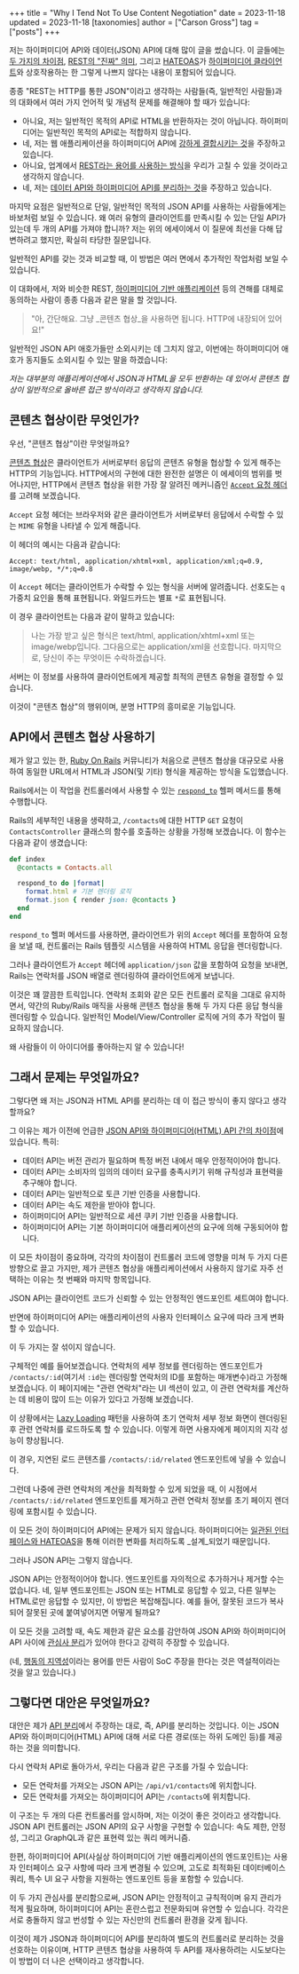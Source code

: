 +++
title = "Why I Tend Not To Use Content Negotiation"
date = 2023-11-18
updated = 2023-11-18
[taxonomies]
author = ["Carson Gross"]
tag = ["posts"]
+++

저는 하이퍼미디어 API와 데이터(JSON) API에 대해 많이 글을 썼습니다. 
이 글들에는 [두 가지의 차이점](@/essays/hypermedia-apis-vs-data-apis.md), [REST의 "진짜" 의미](@/essays/how-did-rest-come-to-mean-the-opposite-of-rest.md), 
그리고 [HATEOAS](@/essays/hateoas.md)가 [하이퍼미디어 클라이언트](@/essays/hypermedia-clients.md)와 상호작용하는 한 그렇게 나쁘지 않다는 내용이 포함되어 있습니다.

종종 "REST는 HTTP를 통한 JSON"이라고 생각하는 사람들(즉, 일반적인 사람들)과의 대화에서 여러 가지 언어적 및 개념적 문제를 해결해야 할 때가 있습니다:

* 아니요, 저는 일반적인 목적의 API로 HTML을 반환하자는 것이 아닙니다. 하이퍼미디어는 일반적인 목적의 API로는 적합하지 않습니다.
* 네, 저는 웹 애플리케이션을 하이퍼미디어 API에 [강하게 결합시키는 것](@/essays/two-approaches-to-decoupling.md)을 주장하고 있습니다.
* 아니요, 업계에서 [REST라는 용어를 사용하는 방식](@/essays/how-did-rest-come-to-mean-the-opposite-of-rest.md)을 우리가 고칠 수 있을 것이라고 생각하지 않습니다.
* 네, 저는 [데이터 API와 하이퍼미디어 API를 분리하는 것](@/essays/splitting-your-apis.md)을 주장하고 있습니다.

마지막 요점은 일반적으로 단일, 일반적인 목적의 JSON API를 사용하는 사람들에게는 바보처럼 보일 수 있습니다. 
왜 여러 유형의 클라이언트를 만족시킬 수 있는 단일 API가 있는데 두 개의 API를 가져야 합니까? 저는 위의 에세이에서 이 질문에 최선을 다해 답변하려고 했지만, 확실히 타당한 질문입니다.

일반적인 API를 갖는 것과 비교할 때, 이 방법은 여러 면에서 추가적인 작업처럼 보일 수 있습니다.

이 대화에서, 저와 비슷한 REST, [하이퍼미디어 기반 애플리케이션](@/essays/hypermedia-driven-applications.md) 등의 견해를 대체로 동의하는 사람이 종종 다음과 같은 말을 할 것입니다.

> "아, 간단해요. 그냥 _콘텐츠 협상_을 사용하면 됩니다. HTTP에 내장되어 있어요!"

일반적인 JSON API 애호가들만 소외시키는 데 그치지 않고, 이번에는 하이퍼미디어 애호가 동지들도 소외시킬 수 있는 말을 하겠습니다:

*저는 대부분의 애플리케이션에서 JSON과 HTML을 모두 반환하는 데 있어서 콘텐츠 협상이 일반적으로 올바른 접근 방식이라고 생각하지 않습니다.*

## 콘텐츠 협상이란 무엇인가?

우선, "콘텐츠 협상"이란 무엇일까요?

[콘텐츠 협상](https://developer.mozilla.org/en-US/docs/Web/HTTP/Content_negotiation)은 클라이언트가 서버로부터 응답의 콘텐츠 유형을 협상할 수 있게 해주는 HTTP의 기능입니다. 
HTTP에서의 구현에 대한 완전한 설명은 이 에세이의 범위를 벗어나지만, HTTP에서 콘텐츠 협상을 위한 가장 잘 알려진 메커니즘인 
[`Accept` 요청 헤더](https://developer.mozilla.org/en-US/docs/Web/HTTP/Content_negotiation#the_accept_header)를 고려해 보겠습니다.

`Accept` 요청 헤더는 브라우저와 같은 클라이언트가 서버로부터 응답에서 수락할 수 있는 `MIME` 유형을 나타낼 수 있게 해줍니다.

이 헤더의 예시는 다음과 같습니다:

```http request
Accept: text/html, application/xhtml+xml, application/xml;q=0.9, image/webp, */*;q=0.8
```

이 `Accept` 헤더는 클라이언트가 수락할 수 있는 형식을 서버에 알려줍니다. 선호도는 `q` 가중치 요인을 통해 표현됩니다. 와일드카드는 별표 `*`로 표현됩니다.

이 경우 클라이언트는 다음과 같이 말하고 있습니다:

> 나는 가장 받고 싶은 형식은 text/html, application/xhtml+xml 또는 image/webp입니다. 그다음으로는 application/xml을 선호합니다. 마지막으로, 당신이 주는 무엇이든 수락하겠습니다.

서버는 이 정보를 사용하여 클라이언트에게 제공할 최적의 콘텐츠 유형을 결정할 수 있습니다.

이것이 "콘텐츠 협상"의 행위이며, 분명 HTTP의 흥미로운 기능입니다.

## API에서 콘텐츠 협상 사용하기

제가 알고 있는 한, [Ruby On Rails](https://rubyonrails.org/) 커뮤니티가 처음으로 콘텐츠 협상을 대규모로 사용하여 동일한 URL에서 HTML과 JSON(및 기타) 형식을 제공하는 방식을 도입했습니다.

Rails에서는 이 작업을 컨트롤러에서 사용할 수 있는 [`respond_to`](https://apidock.com/rails/ActionController/MimeResponds/respond_to) 헬퍼 메서드를 통해 수행합니다.

Rails의 세부적인 내용을 생략하고, `/contacts`에 대한 HTTP `GET` 요청이 `ContactsController` 클래스의 함수를 호출하는 상황을 가정해 보겠습니다. 이 함수는 다음과 같이 생겼습니다:

```ruby
def index
  @contacts = Contacts.all

  respond_to do |format|
    format.html # 기본 렌더링 로직
    format.json { render json: @contacts }
  end
end
```

`respond_to` 헬퍼 메서드를 사용하면, 클라이언트가 위의 `Accept` 헤더를 포함하여 요청을 보낼 때, 컨트롤러는 Rails 템플릿 시스템을 사용하여 HTML 응답을 렌더링합니다.

그러나 클라이언트가 `Accept` 헤더에 `application/json` 값을 포함하여 요청을 보내면, Rails는 연락처를 JSON 배열로 렌더링하여 클라이언트에게 보냅니다.

이것은 꽤 깔끔한 트릭입니다. 연락처 조회와 같은 모든 컨트롤러 로직을 그대로 유지하면서, 약간의 Ruby/Rails 매직을 사용해 콘텐츠 협상을 통해 두 가지 다른 응답 형식을 렌더링할 수 있습니다. 
일반적인 Model/View/Controller 로직에 거의 추가 작업이 필요하지 않습니다.

왜 사람들이 이 아이디어를 좋아하는지 알 수 있습니다!

## 그래서 문제는 무엇일까요?

그렇다면 왜 저는 JSON과 HTML API를 분리하는 데 이 접근 방식이 좋지 않다고 생각할까요?

그 이유는 제가 이전에 언급한 [JSON API와 하이퍼미디어(HTML) API 간의 차이점](@/essays/hypermedia-apis-vs-data-apis.md)에 있습니다. 특히:

* 데이터 API는 버전 관리가 필요하며 특정 버전 내에서 매우 안정적이어야 합니다.
* 데이터 API는 소비자의 임의의 데이터 요구를 충족시키기 위해 규칙성과 표현력을 추구해야 합니다.
* 데이터 API는 일반적으로 토큰 기반 인증을 사용합니다.
* 데이터 API는 속도 제한을 받아야 합니다.
* 하이퍼미디어 API는 일반적으로 세션 쿠키 기반 인증을 사용합니다.
* 하이퍼미디어 API는 기본 하이퍼미디어 애플리케이션의 요구에 의해 구동되어야 합니다.

이 모든 차이점이 중요하며, 각각의 차이점이 컨트롤러 코드에 영향을 미쳐 두 가지 다른 방향으로 끌고 가지만, 
제가 콘텐츠 협상을 애플리케이션에서 사용하지 않기로 자주 선택하는 이유는 첫 번째와 마지막 항목입니다.

JSON API는 클라이언트 코드가 신뢰할 수 있는 안정적인 엔드포인트 세트여야 합니다.

반면에 하이퍼미디어 API는 애플리케이션의 사용자 인터페이스 요구에 따라 크게 변화할 수 있습니다.

이 두 가지는 잘 섞이지 않습니다.

구체적인 예를 들어보겠습니다. 연락처의 세부 정보를 렌더링하는 엔드포인트가 `/contacts/:id`(여기서 `:id`는 렌더링할 연락처의 ID를 포함하는 매개변수)라고 가정해 보겠습니다. 
이 페이지에는 "관련 연락처"라는 UI 섹션이 있고, 이 관련 연락처를 계산하는 데 비용이 많이 드는 이유가 있다고 가정해 보겠습니다.

이 상황에서는 [Lazy Loading](https://htmx.org/examples/lazy-load/) 패턴을 사용하여 초기 연락처 세부 정보 화면이 렌더링된 후 관련 연락처를 로드하도록 할 수 있습니다. 
이렇게 하면 사용자에게 페이지의 지각 성능이 향상됩니다.

이 경우, 지연된 로드 콘텐츠를 `/contacts/:id/related` 엔드포인트에 넣을 수 있습니다.

그런데 나중에 관련 연락처의 계산을 최적화할 수 있게 되었을 때, 이 시점에서 `/contacts/:id/related` 엔드포인트를 제거하고 관련 연락처 정보를 초기 페이지 렌더링에 포함시킬 수 있습니다.

이 모든 것이 하이퍼미디어 API에는 문제가 되지 않습니다. 하이퍼미디어는 [일관된 인터페이스와 HATEOAS](@/essays/hateoas.md)을 통해 이러한 변화를 처리하도록 _설계_되었기 때문입니다.

그러나 JSON API는 그렇지 않습니다.

JSON API는 안정적이어야 합니다. 엔드포인트를 자의적으로 추가하거나 제거할 수는 없습니다. 
네, 일부 엔드포인트는 JSON 또는 HTML로 응답할 수 있고, 다른 일부는 HTML로만 응답할 수 있지만, 이 방법은 복잡해집니다. 
예를 들어, 잘못된 코드가 복사되어 잘못된 곳에 붙여넣어지면 어떻게 될까요?

이 모든 것을 고려할 때, 속도 제한과 같은 요소를 감안하여 JSON API와 하이퍼미디어 API 사이에 
[관심사 분리](https://en.wikipedia.org/wiki/Separation_of_concerns)가 있어야 한다고 강력히 주장할 수 있습니다.

(네, [행동의 지역성](@/essays/locality-of-behaviour.md)이라는 용어를 만든 사람이 SoC 주장을 한다는 것은 역설적이라는 것을 알고 있습니다.)

## 그렇다면 대안은 무엇일까요?

대안은 제가 [API 분리](@/essays/splitting-your-apis.md)에서 주장하는 대로, 즉, API를 분리하는 것입니다. 이는 JSON API와 하이퍼미디어(HTML) API에 대해 서로 다른 경로(또는 하위 도메인 등)를 제공하는 것을 의미합니다.

다시 연락처 API로 돌아가서, 우리는 다음과 같은 구조를 가질 수 있습니다:

* 모든 연락처를 가져오는 JSON API는 `/api/v1/contacts`에 위치합니다.
* 모든 연락처를 가져오는 하이퍼미디어 API는 `/contacts`에 위치합니다.

이 구조는 두 개의 다른 컨트롤러를 암시하며, 저는 이것이 좋은 것이라고 생각합니다. JSON API 컨트롤러는 JSON API의 요구 사항을 구현할 수 있습니다: 
속도 제한, 안정성, 그리고 GraphQL과 같은 표현력 있는 쿼리 메커니즘.

한편, 하이퍼미디어 API(사실상 하이퍼미디어 기반 애플리케이션의 엔드포인트)는 사용자 인터페이스 요구 사항에 따라 크게 변경될 수 있으며, 고도로 최적화된 데이터베이스 쿼리, 
특수 UI 요구 사항을 지원하는 엔드포인트 등을 포함할 수 있습니다.

이 두 가지 관심사를 분리함으로써, JSON API는 안정적이고 규칙적이며 유지 관리가 적게 필요하며, 하이퍼미디어 API는 혼란스럽고 전문화되며 유연할 수 있습니다.
각각은 서로 충돌하지 않고 번성할 수 있는 자신만의 컨트롤러 환경을 갖게 됩니다.

이것이 제가 JSON과 하이퍼미디어 API를 분리하여 별도의 컨트롤러로 분리하는 것을 선호하는 이유이며, 
HTTP 콘텐츠 협상을 사용하여 두 API를 재사용하려는 시도보다는 이 방법이 더 나은 선택이라고 생각합니다.
